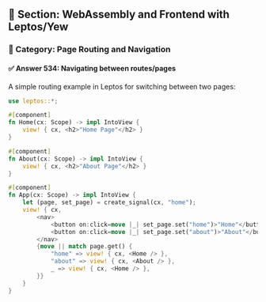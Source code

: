 ## 📘 Section: WebAssembly and Frontend with Leptos/Yew
### 🔹 Category: Page Routing and Navigation
#### ✅ Answer 534: Navigating between routes/pages

A simple routing example in Leptos for switching between two pages:

```rust
use leptos::*;

#[component]
fn Home(cx: Scope) -> impl IntoView {
    view! { cx, <h2>"Home Page"</h2> }
}

#[component]
fn About(cx: Scope) -> impl IntoView {
    view! { cx, <h2>"About Page"</h2> }
}

#[component]
fn App(cx: Scope) -> impl IntoView {
    let (page, set_page) = create_signal(cx, "home");
    view! { cx,
        <nav>
            <button on:click=move |_| set_page.set("home")>"Home"</button>
            <button on:click=move |_| set_page.set("about")>"About"</button>
        </nav>
        {move || match page.get() {
            "home" => view! { cx, <Home /> },
            "about" => view! { cx, <About /> },
            _ => view! { cx, <Home /> },
        }}
    }
}
```
